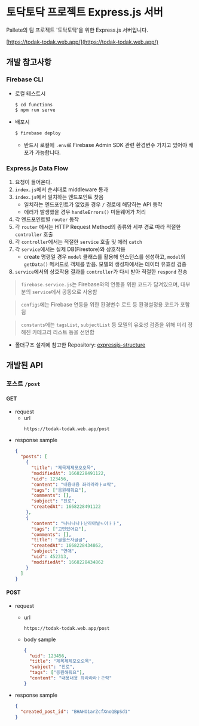 # 토닥토닥 프로젝트 Express.js 서버

Pallete의 팀 프로젝트 '토닥토닥'을 위한 Express.js 서버입니다.

[https://todak-todak.web.app/](https://todak-todak.web.app/)

## 개발 참고사항

### Firebase CLI

- 로컬 테스트시

  ```shell
  $ cd functions
  $ npm run serve
  ```

- 배포시
  ```shell
  $ firebase deploy
  ```
  - 반드시 로컬에 `.env`로 Firebase Admin SDK 관련 환경변수 가지고 있어야 배포가 가능합니다.

### Express.js Data Flow

1. 요청이 들어온다.
2. `index.js`에서 순서대로 middleware 통과
3. `index.js`에서 일치하는 엔드포인트 찾음
   - 일치하는 엔드포인트가 없었을 경우 `/` 경로에 해당하는 API 동작
   - 에러가 발생했을 경우 `handleErrors()` 미들웨어가 처리
4. 각 엔드포인트별 `router` 동작
5. 각 `router` 에서는 HTTP Request Method의 종류와 세부 경로 따라 적절한 `controller` 호출
6. 각 `controller`에서는 적절한 `service` 호출 및 에러 `catch`
7. 각 `service`에서는 실제 DB(Firestore)와 상호작용
   - create 명령일 경우 `model` 클래스를 활용해 인스턴스를 생성하고, `model`의 `getData()` 메서드로 객체를 받음. 모델의 생성자에서는 데이터 유효성 검증
8. `service`에서의 상호작용 결과를 `controller`가 다시 받아 적절한 `respond` 전송

> `firebase.service.js`는 Firebase와의 연동을 위한 코드가 담겨있으며, 대부분의 `service`에서 공동으로 사용함

> `configs`에는 Firebase 연동을 위한 환경변수 로드 등 환경설정용 코드가 포함됨

> `constants`에는 `tagsList`, `subjectList` 등 모델의 유효성 검증을 위해 미리 정해진 카테고리 리스트 등을 선언함

- 폴더구조 설계에 참고한 Repository: [expressjs-structure](https://github.com/geshan/expressjs-structure)

## 개발된 API

### 포스트 `/post`

#### GET

- request
  - url
    ```
    https://todak-todak.web.app/post
    ```
- response sample
  ```json
  {
    "posts": [
      {
        "title": "제목제제모오오목",
        "modifiedAt": 1668228491122,
        "uid": 123456,
        "content": "내용내용 좌라라라ㅏㄹ락",
        "tags": ["응원해줘요"],
        "comments": [],
        "subject": "진로",
        "createdAt": 1668228491122
      },
      {
        "content": "나나나나ㅏ난라아날ㄴ아ㅏㅏ",
        "tags": ["고민있어요"],
        "comments": [],
        "title": "글을쓰자글글",
        "createdAt": 1668228434862,
        "subject": "연애",
        "uid": 452313,
        "modifiedAt": 1668228434862
      }
    ]
  }
  ```

#### POST

- request

  - url
    ```
    https://todak-todak.web.app/post
    ```
  - body sample
    ```json
    {
      "uid": 123456,
      "title": "제목제제모오오목",
      "subject": "진로",
      "tags": ["응원해줘요"],
      "content": "내용내용 좌라라라ㅏㄹ락"
    }
    ```

- response sample
  ```json
  {
    "created_post_id": "BHAHO1arZcfXnoQBpSd1"
  }
  ```
